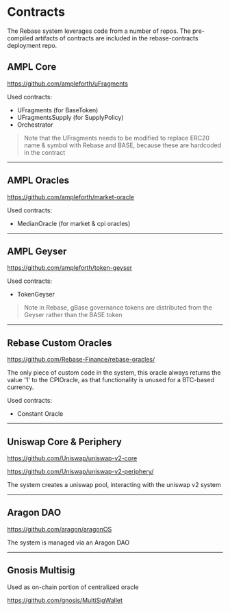 # Contracts
The Rebase system leverages code from a number of repos. The pre-compiled artifacts of contracts are included in the rebase-contracts deployment repo.

## AMPL Core
https://github.com/ampleforth/uFragments

Used contracts:
- UFragments (for BaseToken)
- UFragmentsSupply (for SupplyPolicy)
- Orchestrator

> Note that the UFragments needs to be modified to replace ERC20 name & symbol with Rebase and BASE, because these are hardcoded in the contract
___
## AMPL Oracles
https://github.com/ampleforth/market-oracle

Used contracts:
- MedianOracle (for market & cpi oracles)
___
## AMPL Geyser
https://github.com/ampleforth/token-geyser

Used contracts:
- TokenGeyser

> Note in Rebase, gBase governance tokens are distributed from the Geyser rather than the BASE token
___
## Rebase Custom Oracles
https://github.com/Rebase-Finance/rebase-oracles/

The only piece of custom code in the system, this oracle always returns the value '1' to the CPIOracle, as that functionality is unused for a BTC-based currency.

Used contracts:
- Constant Oracle
___
## Uniswap Core & Periphery

https://github.com/Uniswap/uniswap-v2-core

https://github.com/Uniswap/uniswap-v2-periphery/

The system creates a uniswap pool, interacting with the uniswap v2 system


___
## Aragon DAO
https://github.com/aragon/aragonOS

The system is managed via an Aragon DAO
___
## Gnosis Multisig
Used as on-chain portion of centralized oracle

https://github.com/gnosis/MultiSigWallet